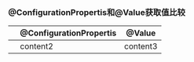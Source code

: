 ### @ConfigurationPropertis和@Value获取值比较  
||@ConfigurationPropertis|@Value|
|-|-|-|
|      |content2|content3|

